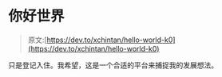 # 你好世界

> 原文:[https://dev.to/xchintan/hello-world-k0](https://dev.to/xchintan/hello-world-k0)

只是登记入住。我希望，这是一个合适的平台来捕捉我的发展想法。